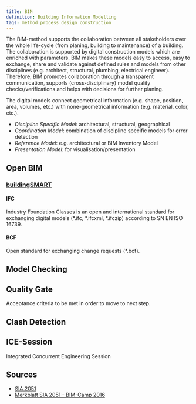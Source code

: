 ```yaml
---
title: BIM
definition: Building Information Modelling
tags: method process design construction
---
```


The BIM-method supports the collaboration between all stakeholders over the
whole life-cycle (from planing, building to maintenance) of a building. The
collaboration is supported by digital construction models which are enriched
with parameters. BIM makes these models easy to access, easy to exchange, share
and validate against defined rules and models from other disciplines (e.g.
architect, structural, plumbing, electrical engineer). Therefore, BIM promotes
collaboration through a transparent communication, supports (cross-disciplinary)
model quality checks/verifications and helps with decisions for further planing.

The digital models connect geometrical information (e.g. shape, position, area,
volumes, etc.) with none-geometrical information (e.g. material, color, etc.).

- _Discipline Specific Model_: architectural, structural, geographical
- _Coordination Model_: combination of discipline specific models for error
  detection
- _Reference Model_: e.g. architectural or BIM Inventory Model
- _Presentation Model_: for visualisation/presentation

## Open BIM

### [buildingSMART](https://www.buildingsmart.org/standards/bsi-standards/)

#### IFC

Industry Foundation Classes is an open and international standard for exchanging
digital models (\*.ifc, \*.ifcxml, \*.ifczip) according to SN EN ISO 16739.

#### BCF

Open standard for exchanging change requests (\*.bcf).

## Model Checking

## Quality Gate

Acceptance criteria to be met in order to move to next step.

## Clash Detection

## ICE-Session

Integrated Concurrent Engineering Session

## Sources

- [SIA 2051](http://www.sia.ch/de/der-sia/kommissionen-fachraete/2051/)
- [Merkblatt SIA 2051 - BIM-Camp 2016](https://bauen-digital.ch/assets/Uploads/161127-BIM-Camp-SIA-2051.pdf)
